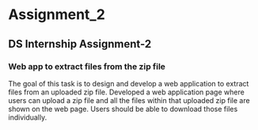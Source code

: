 # Assignment_2
## DS Internship Assignment-2

### Web app to extract files from the zip file
The goal of this task is to design and develop a web application to extract files from an uploaded zip file.
Developed a web application page where users can upload a zip file and all the files within that uploaded zip file are shown on the web page. Users should be able to download those files individually.
